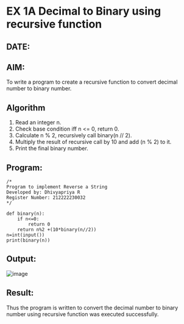 # EX 1A Decimal to Binary using recursive function
## DATE:
## AIM:
To write a program to create a recursive function to convert decimal number to binary number.

## Algorithm
1. Read an integer n.
2. Check base condition iff n <= 0, return 0.
3. Calculate n % 2, recursively call binary(n // 2).
4. Multiply the result of recursive call by 10 and add (n % 2) to it.
5. Print the final binary number.

## Program:
```
/*
Program to implement Reverse a String
Developed by: Dhivyapriya R
Register Number: 212222230032
*/

def binary(n):
    if n<=0:
        return 0
    return n%2 +(10*binary(n//2))
n=int(input())
print(binary(n))
```

## Output:

![image](https://github.com/user-attachments/assets/29c4b7c9-1423-45ae-acea-43469f9385dd)

## Result:
Thus the program is written to convert the decimal number to binary number using recursive function was executed successfully.
